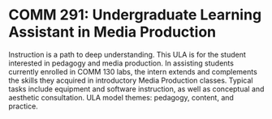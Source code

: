 # COMM 291: Undergraduate Learning Assistant in Media Production

Instruction is a path to deep understanding. This ULA is for the student interested in pedagogy and media production. In assisting students currently enrolled in COMM 130 labs, the intern extends and complements the skills they acquired in introductory Media Production classes. Typical tasks include equipment and software instruction, as well as conceptual and aesthetic consultation. ULA model themes: pedagogy, content, and practice.